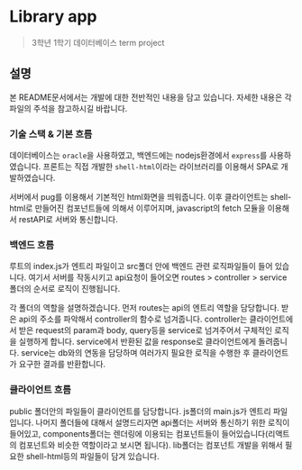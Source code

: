 # Library app

> 3학년 1학기 데이터베이스 term project

## 설명

본 README문서에서는 개발에 대한 전반적인 내용을 담고 있습니다. 자세한 내용은 각 파일의 주석을 참고하시길 바랍니다.

### 기술 스택 & 기본 흐름

데이터베이스는 `oracle`을 사용하였고, 백엔드에는 nodejs환경에서 `express`를 사용하였습니다. 프론트는 직접 개발한 `shell-html`이라는 라이브러리를 이용해서 SPA로 개발하였습니다.

서버에서 pug를 이용해서 기본적인 html화면을 띄워줍니다. 이후 클라이언트는 shell-html로 만들어진 컴포넌트들에 의해서 이루어지며, javascript의 fetch 모듈을 이용해서 restAPI로 서버와 통신합니다.

### 백엔드 흐름

루트의 index.js가 엔트리 파일이고 src폴더 안에 백엔드 관련 로직파일들이 들어 있습니다. 여기서 서버를 작동시키고 api요청이 들어오면 routes > controller > service 폴더의 순서로 로직이 진행됩니다.

각 폴더의 역할을 설명하겠습니다. 먼저 routes는 api의 엔트리 역할을 담당합니다. 받은 api의 주소를 파악해서 controller의 함수로 넘겨줍니다. controller는 클라이언트에서 받은 request의 param과 body, query등을 service로 넘겨주어서 구체적인 로직을 실행하게 합니다. service에서 반환된 값을 response로 클라이언트에게 돌려줍니다. service는 db와의 연동을 담당하며 여러가지 필요한 로직을 수행한 후 클라이언트가 요구한 결과를 반환합니다.

### 클라이언트 흐름

public 폴더안의 파일들이 클라이언트를 담당합니다. js폴더의 main.js가 엔트리 파일입니다. 나머지 폴더들에 대해서 설명드리자면 api폴더는 서버와 통신하기 위한 로직이 들어있고, components폴더는 렌더링에 이용되는 컴포넌트들이 들어있습니다(리액트의 컴포넌트와 비슷한 역할이라고 보시면 됩니다). lib폴더는 컴포넌트 개발을 위해서 필요한 shell-html등의 파일들이 담겨 있습니다.
